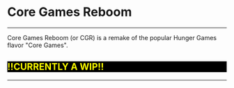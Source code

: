 <h1>Core Games Reboom</h1>
<hr>
<p>Core Games Reboom (or CGR) is a remake of the popular Hunger Games flavor "Core Games".</p>
<h2 style="color:yellow; background: black;">!!CURRENTLY A WIP!!</h2>
<hr>
